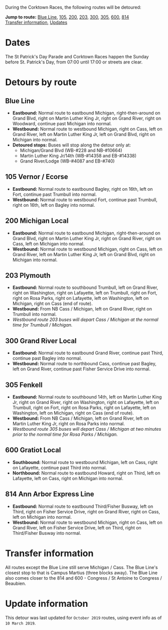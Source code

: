 During the Corktown Races, the following routes will be detoured:

**Jump to route:** [Blue Line](#blue-line), [105](#105-vernor--ecorse), [200](#200-michigan-local), [203](#203-plymouth), [300](#300-grand-river-local), [305](#305-fenkell), [600](#600-gratiot-local), [814](#814-ann-arbor-express-line)  
[Transfer information](#transfer-information), [Updates](#update-information)

# Dates
The St Patrick's Day Parade and Corktown Races happen the Sunday before St. Patrick's Day, from 07:00 until 17:00 or streets are clear.

# Detours by route

## Blue Line
* **Eastbound:** Normal route to eastbound Michigan, right-then-around on Grand Blvd, right on Martin Luther King Jr, right on Grand River, right on Woodward, continue past Michigan into normal.
* **Westbound:** Normal route to westbound Michigan, right on Cass, left on Grand River, left on Martin Luther King Jr, left on Grand Blvd, right on Michigan into normal.
* **Detoured stops:** Buses will stop along the detour only at:
  * Michigan/Grand Blvd (WB-#228 and NB-#10664)
  * Martin Luther King Jr/14th (WB-#14358 and EB-#14338)
  * Grand River/Lodge (WB-#4087 and EB-#740)

## 105 Vernor / Ecorse
* **Eastbound:** Normal route to eastbound Bagley, right on 16th, left on Fort, continue past Trumbull into normal.
* **Westbound:** Normal route to westbound Fort, continue past Trumbull, right on 16th, left on Bagley into normal.

## 200 Michigan Local
* **Eastbound:** Normal route to eastbound Michigan, right-then-around on Grand Blvd, right on Martin Luther King Jr, right on Grand River, right on Cass, left on Michigan into normal.
* **Westbound:** Normal route to westbound Michigan, right on Cass, left on Grand River, left on Martin Luther King Jr, left on Grand Blvd, right on Michigan into normal.

## 203 Plymouth
* **Eastbound:** Normal route to southbound Trumbull, left on Grand River, right on Washington, right on Lafayette, left on Trumbull, right on Fort, right on Rosa Parks, right on Lafayette, left on Washington, left on Michigan, right on Cass (end of route).
* **Westbound:** From NB Cass / Michigan, left on Grand River, right on Trumbull into normal.
* *Westbound route 203 buses will depart Cass / Michigan at the normal time for Trumbull / Michigan.*

## 300 Grand River Local
* **Eastbound:** Normal route to eastbound Grand River, continue past Third, continue past Bagley into normal.
* **Westbound:** Normal route to northbound Cass, continue past Bagley, left on Grand River, continue past Fisher Service Drive into normal.

## 305 Fenkell
* **Eastbound:** Normal route to southbound 14th, left on Martin Luther King Jr, right on Grand River, right on Washington, right on Lafayette, left on Trumbull, right on Fort, right on Rosa Parks, right on Lafayette, left on Washington, left on Michigan, right on Cass (end of route).
* **Westbound:** From NB Cass / Michigan, left on Grand River, left on Martin Luther King Jr, right on Rosa Parks into normal.
* *Westbound route 305 buses will depart Cass / Michigan at two minutes prior to the normal time for Rosa Parks / Michigan.*

## 600 Gratiot Local
* **Southbound:** Normal route to westbound Michigan, left on Cass, right on Lafayette, continue past Third into normal.
* **Northbound:** Normal route to eastbound Howard, right on Third, left on Lafayette, left on Cass, right on Michigan into normal.

## 814 Ann Arbor Express Line
* **Eastbound:** Normal route to eastbound Third/Fisher Busway, left on Third, right on Fisher Service Drive, right on Grand River, right on Cass, left on Michigan into normal.
* **Westbound:** Normal route to westbound Michigan, right on Cass, left on Grand River, left on Fisher Service Drive, left on Third, right on Third/Fisher Busway into normal.

# Transfer information
All routes except the Blue Line still serve Michigan / Cass. The Blue Line's closest stop to that is Campus Martius (three blocks away). The Blue Line also comes closer to the 814 and 600 - Congress / St Antoine to Congress / Beaubien.

# Update information
This detour was last updated for `October 2019` routes, using event info as of `10 March 2019`.
